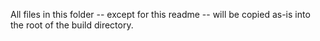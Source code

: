 All files in this folder -- except for this readme -- will be copied as-is into
the root of the build directory.
